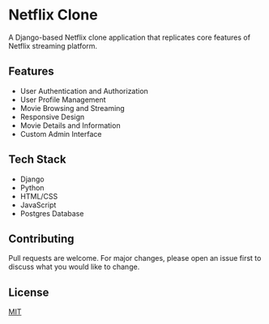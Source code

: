 # Netflix Clone

A Django-based Netflix clone application that replicates core features of Netflix streaming platform.

## Features

- User Authentication and Authorization
- User Profile Management
- Movie Browsing and Streaming
- Responsive Design
- Movie Details and Information
- Custom Admin Interface

## Tech Stack

- Django
- Python
- HTML/CSS
- JavaScript
- Postgres Database

## Contributing

Pull requests are welcome. For major changes, please open an issue first to discuss what you would like to change.

## License

[MIT](https://choosealicense.com/licenses/mit/)
